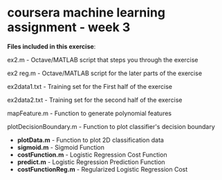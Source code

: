 # coursera machine learning assignment - week 3

**Files included in this exercise**:

ex2.m - Octave/MATLAB script that steps you through the exercise

ex2 reg.m - Octave/MATLAB script for the later parts of the exercise

ex2data1.txt - Training set for the First half of the exercise

ex2data2.txt - Training set for the second half of the exercise

mapFeature.m - Function to generate polynomial features

plotDecisionBoundary.m - Function to plot classifier's decision boundary

* **plotData.m** - Function to plot 2D classification data
* **sigmoid.m** - Sigmoid Function
* **costFunction.m** - Logistic Regression Cost Function
* **predict.m** - Logistic Regression Prediction Function
* **costFunctionReg.m** - Regularized Logistic Regression Cost